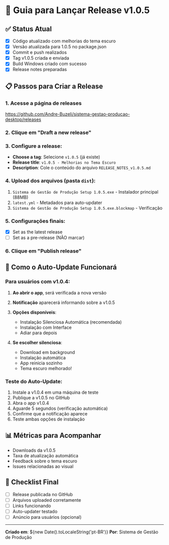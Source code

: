 # 🚀 Guia para Lançar Release v1.0.5

## ✅ Status Atual

- [x] Código atualizado com melhorias do tema escuro
- [x] Versão atualizada para 1.0.5 no package.json
- [x] Commit e push realizados
- [x] Tag v1.0.5 criada e enviada
- [x] Build Windows criado com sucesso
- [x] Release notes preparadas

## 📋 Passos para Criar a Release

### 1. Acesse a página de releases
https://github.com/Andre-Buzeli/sistema-gestao-producao-desktop/releases

### 2. Clique em "Draft a new release"

### 3. Configure a release:

- **Choose a tag**: Selecione `v1.0.5` (já existe)
- **Release title**: `v1.0.5 - Melhorias no Tema Escuro`
- **Description**: Cole o conteúdo do arquivo `RELEASE_NOTES_v1.0.5.md`

### 4. Upload dos arquivos (pasta `dist`):

1. `Sistema de Gestão de Produção Setup 1.0.5.exe` - Instalador principal (88MB)
2. `latest.yml` - Metadados para auto-updater
3. `Sistema de Gestão de Produção Setup 1.0.5.exe.blockmap` - Verificação

### 5. Configurações finais:

- [x] Set as the latest release
- [ ] Set as a pre-release (NÃO marcar)

### 6. Clique em "Publish release"

## 🔄 Como o Auto-Update Funcionará

### Para usuários com v1.0.4:

1. **Ao abrir o app**, será verificada a nova versão
2. **Notificação** aparecerá informando sobre a v1.0.5
3. **Opções disponíveis**:
   - Instalação Silenciosa Automática (recomendada)
   - Instalação com Interface
   - Adiar para depois

4. **Se escolher silenciosa**:
   - Download em background
   - Instalação automática
   - App reinicia sozinho
   - Tema escuro melhorado!

### Teste do Auto-Update:

1. Instale a v1.0.4 em uma máquina de teste
2. Publique a v1.0.5 no GitHub
3. Abra o app v1.0.4
4. Aguarde 5 segundos (verificação automática)
5. Confirme que a notificação aparece
6. Teste ambas opções de instalação

## 📊 Métricas para Acompanhar

- Downloads da v1.0.5
- Taxa de atualização automática
- Feedback sobre o tema escuro
- Issues relacionadas ao visual

## 🎯 Checklist Final

- [ ] Release publicada no GitHub
- [ ] Arquivos uploaded corretamente
- [ ] Links funcionando
- [ ] Auto-updater testado
- [ ] Anúncio para usuários (opcional)

---

**Criado em**: ${new Date().toLocaleString('pt-BR')}
**Por**: Sistema de Gestão de Produção 